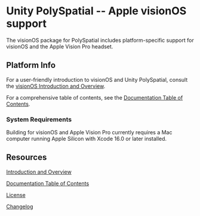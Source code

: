# Unity PolySpatial -- Apple visionOS support

The visionOS package for PolySpatial includes platform-specific support for visionOS and the Apple Vision Pro headset.

## Platform Info

For a user-friendly introduction to visionOS and Unity PolySpatial, consult the [visionOS Introduction and Overview](Documentation~/index.md).

For a comprehensive table of contents, see the [Documentation Table of Contents](Documentation~/TableOfContents.md).

### System Requirements

Building for visionOS and Apple Vision Pro currently requires a Mac computer running Apple Silicon with Xcode 16.0 or later installed.

## Resources

[Introduction and Overview](Documentation~/index.md)

[Documentation Table of Contents](Documentation~/TableOfContents.md)

[License](LICENSE.md)

[Changelog](CHANGELOG.md)
